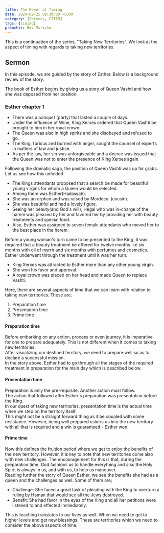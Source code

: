 ```yaml
---
title: The Power of Timing
date: 2024-02-25 09:30:00 +0300
category: [Sermons, CITAM]
tags: [timing]
preacher: Rev Murichu
---
```

This is a continuation of the series, "Taking New Territories". We look at the aspect of timing with regards to taking new territories.

## Sermon

In this episode, we are guided by the story of Esther. Below is a background review of the story.

The book of Esther begins by giving us a story of Queen Vashti and how she was deposed from her position.

### Esther chapter 1

* There was a banquet (party) that lasted a couple of days.
* Under the influence of Wine, King Xerxes ordered that Queen Vashti be brought to him in her royal crown.
* The Queen was also in high spirits and she disobeyed and refused to go.
* The King, furious and burned with anger, sought the counsel of experts in matters of law and justice.
* As per the law, her sin was unforgiveable and a decree was issued that the Queen was not to enter the presence of King Xerxes again.

Following the dramatic saga, the position of Queen Vashti was up for grabs. Let us see how this unfolded.

* The Kings attendants proposed that a search be made for beautiful young virgins for whom a Queen would be selected.
* Among them was Esther(Hadassah).
* She was an orphan and was raised by Mordecai (cousin).
* She was beautiful and had a lovely figure.
* Seeing her beauty(and God's will), Hegai who was in-charge of the harem was pleased by her and favored her by providing her with beauty treatments and special food.
* Also, Esther was assigned to seven female attendants who moved her to the best place in the harem.

Before a young woman's turn came to be presented to the King, it was required that a beauty treatment be offered for twelve months. i.e six months with oil of myrrh and six months with perfumes and cosmetics. Esther underwent through the treatment until it was her turn.

* King Xerxes was attracted to Esther more than any other young virgin.
* She won his favor and approval.
* A royal crown was placed on her head and made Queen to replace Vashti.

Here, there are several aspects of time that we can learn with relation to taking new territories. These are;

1. Preparation time
2. Presentation time
3. Prime time

#### Preparation time

Before embarking on any action, process or even journey, it is imperative for one to prepare adequately. This is not different when it comes to taking new territories.  
After visualizing our destined territory, we need to prepare well so as to declare a successful mission.  
In the story above, Esther had to go through all the stages of the required treatment in preparation for the main day which is described below.

#### Presentation time

Preparation is only the pre-requisite. Another action must follow.  
The action that followed after Esther's preparation was presentation before the King.  
In our quest of taking new territories, presentation time is the actual time when we step on the territory itself.  
This might not be a straight forward thing as it be coupled with some resistance. However, being well prepared ushers us into the new territory with all that is required and a win is guaranteed - Esther won.

#### Prime time

Now this defines the fruition period where we get to enjoy the benefits of the new territory. However, it is key to note that new territories come also with new challenges. The encouragement for this is that, during the preparation time, God fashions us to handle everything and also the Holy Spirit is always in us, and with us, to help us maneuver.  
Reading further the story of Queen Esther, we see the benefits she had as a queen and the challenges as well. Some of them are;

* Challenge: She faced a great task of pleading with the King to overturn a ruling by Haman that would see all the Jews destroyed.
* Benefit: She had favor in the eyes of the King and all her petitions were listened to and effected immediately.

This is teaching translates to our lives as well. When we need to get to higher levels and get new blessings. These are territories which we need to consider the above aspects of time.
